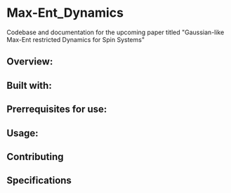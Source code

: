 # Max-Ent_Dynamics

Codebase and documentation for the upcoming paper titled "Gaussian-like Max-Ent restricted Dynamics for Spin Systems"

## Overview:

## Built with:

## Prerrequisites for use:

## Usage:

## Contributing

## Specifications
